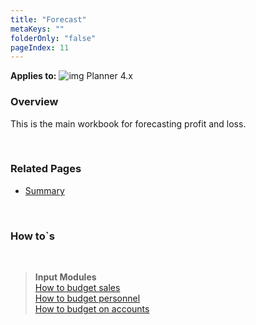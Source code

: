 ```yaml
---
title: "Forecast"
metaKeys: ""
folderOnly: "false"
pageIndex: 11
---
```

**Applies to:** ![img](https://profitbasedocs.blob.core.windows.net/icons/yes-icon.png) Planner 4.x<br/>

### Overview
This is the main workbook for forecasting profit and loss.

<br/>

### Related Pages
-  [Summary](../../workbooks/financial-planning/forecast/summary.md)

<br/>

### How to`s

<br/>

> **Input Modules**<br/>
> [How to budget sales](../../modules/sales-forecast/sales-forecast-details.md)<br/>
> [How to budget personnel](../../modules/personnel/personnel-details.md)<br/>
> [How to budget on accounts](../../modules/account/account-details.md)<br/>





